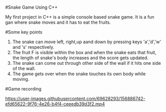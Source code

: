 #Snake Game Using C++

My first project in C++ is a simple console based snake game. It is a fun gan where snake moves and it has to eat the fruits.

#Some key points

1. The snake can move left, right,up aand down by pressing keys 'a','d','w' and 's' respectively.
2. The fruit F is visible within the box and when the snake eats that fruit, the length of snake's body increases and the score gets updated.
3. The snake can come out through other side of the wall if it hits one side of the wall.
4. The game gets over when the snake touches its own body while moving.


#Game recording



https://user-images.githubusercontent.com/69628293/156886742-efd65622-9f76-4e26-b4f4-ceeedb39d3f2.mp4

